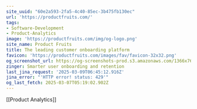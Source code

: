 ```yaml
---
site_uuid: "60e2a593-2fa5-4c40-85ec-3b475fb130ec"
url: 'https://productfruits.com/'
tags:
- Software-Development
- Product-Analytics
image: 'https://productfruits.com/img/og-logo.png'
site_name: Product Fruits
title: The leading customer onboarding platform
favicon: 'https://productfruits.com/images/fav/favicon-32x32.png'
og_screenshot_url: https://og-screenshots-prod.s3.amazonaws.com/1366x768/80/false/abc4daaa867585d47da64dba24cf4110364abf79f33eb19275afe0fb9fc37c06.jpeg
zinger: Smarter user onboarding and retention
last_jina_request: '2025-03-09T06:45:12.916Z'
jina_error: "'HTTP error! status: 429'"
og_last_fetch: 2025-03-07T05:19:02.902Z
---
```

[[Product Analytics]]
